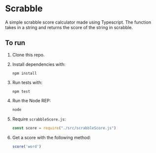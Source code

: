 # Scrabble

A simple scrabble score calculator made using Typescript. The function takes in a string and returns the score of the string in scrabble.

## To run 

1. Clone this repo.

2. Install dependencies with:

   ```shell
   npm install
   ```

3. Run tests with:

   ```shell
   npm test
   ```

4. Run the Node REP:

   ```js
   node
   ```

5. Require `scrabbleScore.js`:

   ```js
   const score = require("./src/scrabbleScore.js")
   ```

6. Get a score with the following method:

   ```js
   score('word')
   ```